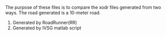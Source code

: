 The purpose of these files is to compare the xodr files generated from two ways.
The road generated is a 10-meter road.
1. Generated by RoadRunner(RR)
2. Generated by IVSG matlab script